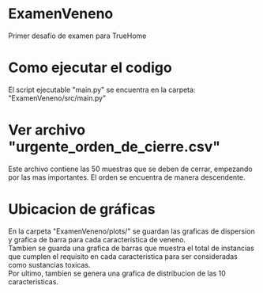 # ExamenVeneno
Primer desafío de examen para TrueHome

# Como ejecutar el codigo
El script ejecutable "main.py" se encuentra en la carpeta: "ExamenVeneno/src/main.py"

# Ver archivo "urgente_orden_de_cierre.csv"
Este archivo contiene las 50 muestras que se deben de cerrar, empezando por las mas importantes. El orden se encuentra de manera descendente.

# Ubicacion de gráficas
En la carpeta "ExamenVeneno/plots/" se guardan las graficas de  dispersion y grafica de barra para cada caracteristica de veneno.  
Tambien se guarda una grafica de barras que muestra el total de instancias que cumplen el requisito en cada caracteristica para ser consideradas  
como sustancias toxicas.  
Por ultimo, tambien se genera una grafica de distribucion de las 10 caracteristicas.
